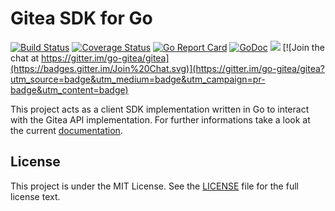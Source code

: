 # Gitea SDK for Go

[![Build Status](http://beta.drone.io/api/badges/go-gitea/go-sdk/status.svg)](http://beta.drone.io/go-gitea/go-sdk)
[![Coverage Status](https://aircover.co/badges/go-gitea/go-sdk/coverage.svg)](https://aircover.co/go-gitea/go-sdk)
[![Go Report Card](https://goreportcard.com/badge/github.com/go-gitea/go-sdk)](https://goreportcard.com/report/github.com/go-gitea/go-sdk)
[![GoDoc](https://godoc.org/github.com/go-gitea/go-sdk?status.svg)](https://godoc.org/github.com/go-gitea/go-sdk)
[![](https://images.microbadger.com/badges/image/gitea/gitea.svg)](http://microbadger.com/images/gitea/gitea "Get your own image badge on microbadger.com")
[![Join the chat at https://gitter.im/go-gitea/gitea](https://badges.gitter.im/Join%20Chat.svg)](https://gitter.im/go-gitea/gitea?utm_source=badge&utm_medium=badge&utm_campaign=pr-badge&utm_content=badge)

This project acts as a client SDK implementation written in Go to interact with
the Gitea API implementation. For further informations take a look at the
current [documentation](https://godoc.org/github.com/go-gitea/go-sdk).

## License

This project is under the MIT License. See the [LICENSE](LICENSE) file for the
full license text.
